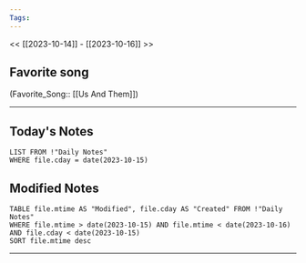 ```yaml
---
Tags:
---
```

<< [[2023-10-14]] - [[2023-10-16]] >>
## Favorite song
(Favorite_Song:: [[Us And Them]])

___
## Today's Notes
```dataview
LIST FROM !"Daily Notes"
WHERE file.cday = date(2023-10-15)
```
## Modified Notes
```dataview
TABLE file.mtime AS "Modified", file.cday AS "Created" FROM !"Daily Notes" 
WHERE file.mtime > date(2023-10-15) AND file.mtime < date(2023-10-16) AND file.cday < date(2023-10-15)
SORT file.mtime desc
```
___
